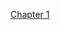 <!DOCTYPE HTML>
<html>
 <head>
   <meta charset="utf-8">
  <title>Golang project</title>
 </head>
 <body>
  <p><a href="https://metanit.com/go/tutorial/1.1.php">Chapter 1</a></p>
 </body>
</html>
